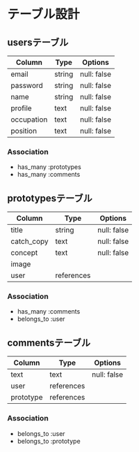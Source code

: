 # テーブル設計

## usersテーブル

| Column     | Type   | Options     |
|------------|--------|-------------|
| email      | string | null: false |
| password   | string | null: false |
| name       | string | null: false |
| profile    | text   | null: false |
| occupation | text   | null: false |
| position   | text   | null: false |

### Association

- has_many :prototypes
- has_many :comments


## prototypesテーブル

| Column     | Type       | Options     |
|------------|------------|-------------|
| title      | string     | null: false |
| catch_copy | text       | null: false |
| concept    | text       | null: false |
| image      |            |             |
| user       | references |             |

### Association

- has_many :comments
- belongs_to :user


## commentsテーブル

| Column     | Type       | Options     |
|------------|------------|-------------|
| text       | text       | null: false |
| user       | references |             |
| prototype  | references |             |

### Association

- belongs_to :user
- belongs_to :prototype